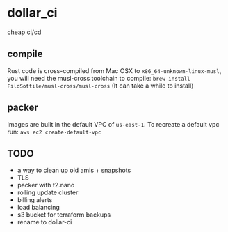 # dollar_ci

cheap ci/cd

## compile

Rust code is cross-compiled from Mac OSX to `x86_64-unknown-linux-musl`, you will need the musl-cross toolchain to compile: `brew install FiloSottile/musl-cross/musl-cross` (It can take a while to install)

## packer

Images are built in the default VPC of `us-east-1`. To recreate a default vpc run: `aws ec2 create-default-vpc`

## TODO

* a way to clean up old amis + snapshots
* TLS
* packer with t2.nano
* rolling update cluster
* billing alerts
* load balancing
* s3 bucket for terraform backups
* rename to dollar-ci

